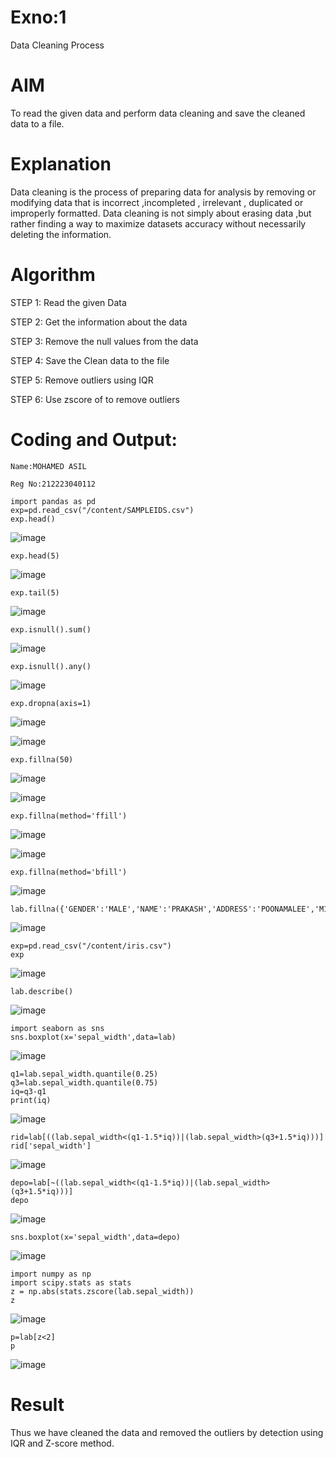 # Exno:1
Data Cleaning Process

# AIM
To read the given data and perform data cleaning and save the cleaned data to a file.

# Explanation
Data cleaning is the process of preparing data for analysis by removing or modifying data that is incorrect ,incompleted , irrelevant , duplicated or improperly formatted. Data cleaning is not simply about erasing data ,but rather finding a way to maximize datasets accuracy without necessarily deleting the information.

# Algorithm
STEP 1: Read the given Data

STEP 2: Get the information about the data

STEP 3: Remove the null values from the data

STEP 4: Save the Clean data to the file

STEP 5: Remove outliers using IQR

STEP 6: Use zscore of to remove outliers

# Coding and Output:
```
Name:MOHAMED ASIL

Reg No:212223040112
```
```
import pandas as pd
exp=pd.read_csv("/content/SAMPLEIDS.csv")
exp.head()
```

![image](https://github.com/user-attachments/assets/c6a84086-88b9-4c92-87d3-0da0fef40c22)

```
exp.head(5)
```
![image](https://github.com/user-attachments/assets/623da8ea-48dc-459b-a7da-1f94de210131)

```
exp.tail(5)
```
![image](https://github.com/user-attachments/assets/bae6b6cf-2671-4bef-9f13-d3bc0ab31cf8)

```
exp.isnull().sum()
```
![image](https://github.com/user-attachments/assets/11cafd75-8dda-435a-8f46-4a2a95c62abc)

```
exp.isnull().any()
```
![image](https://github.com/user-attachments/assets/08993dca-eb25-4488-a40b-8fc1668a2838)

```
exp.dropna(axis=1)
```
![image](https://github.com/user-attachments/assets/041f0ea6-6030-4a1c-b0ca-3c6eee248b9b)

![image](https://github.com/user-attachments/assets/0984f81a-3e2e-423e-a156-30331028d7ab)

```
exp.fillna(50)
```
![image](https://github.com/user-attachments/assets/63dd4505-8952-4284-ab10-aa99b743086e)

![image](https://github.com/user-attachments/assets/b6061196-c97f-4a66-b8ca-0d67f81c1ce3)

```
exp.fillna(method='ffill')
```
![image](https://github.com/user-attachments/assets/bc03a320-dd35-4d77-80a2-f98b5f4cf82a)

![image](https://github.com/user-attachments/assets/7874a207-7a1b-4943-8a84-0855441f7ff6)

```
exp.fillna(method='bfill')
```
![image](https://github.com/user-attachments/assets/8aa12dfb-c830-49aa-ac4b-5e0be68e83f7)

```
lab.fillna({'GENDER':'MALE','NAME':'PRAKASH','ADDRESS':'POONAMALEE','M1':'50','M2':'89','M3':'75','M4':'82','TOTAL':'896','AVG':'89.00000'})
```
![image](https://github.com/user-attachments/assets/1b02e0ae-accb-4728-b787-5aad7d360e5e)

```
exp=pd.read_csv("/content/iris.csv")
exp
```
![image](https://github.com/user-attachments/assets/fbd1ef1a-4cda-4949-8e4c-d190fa5d6351)

```
lab.describe()
```
![image](https://github.com/user-attachments/assets/bef8f811-36ab-4e7f-bbb0-8bd8ca8e5c2b)

```
import seaborn as sns
sns.boxplot(x='sepal_width',data=lab)
```
![image](https://github.com/user-attachments/assets/ed471a98-21ef-47ec-bf23-b46f7dd75905)

```
q1=lab.sepal_width.quantile(0.25)
q3=lab.sepal_width.quantile(0.75)
iq=q3-q1
print(iq)
```
![image](https://github.com/user-attachments/assets/cbcc3301-28b0-48ea-a970-ea6053bbf32b)

```
rid=lab[((lab.sepal_width<(q1-1.5*iq))|(lab.sepal_width>(q3+1.5*iq)))]
rid['sepal_width']
```
![image](https://github.com/user-attachments/assets/d28c0937-992b-4f62-a27f-97e024e0d059)

```
depo=lab[~((lab.sepal_width<(q1-1.5*iq))|(lab.sepal_width>(q3+1.5*iq)))]
depo
```
![image](https://github.com/user-attachments/assets/537c49fc-7535-476c-9d43-2504d991b062)

```
sns.boxplot(x='sepal_width',data=depo)
```
![image](https://github.com/user-attachments/assets/e93c6054-522b-4860-baa9-c9ea904a4bb0)

```
import numpy as np
import scipy.stats as stats
z = np.abs(stats.zscore(lab.sepal_width))
z
```
![image](https://github.com/user-attachments/assets/b12bca86-3276-4bf9-bdcf-722beaaef020)

```
p=lab[z<2]
p
```
![image](https://github.com/user-attachments/assets/153084b9-b5b5-4f23-a4b8-8c43a4be9364)
# Result
Thus we have cleaned the data and removed the outliers by detection using IQR and Z-score method.
